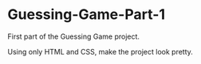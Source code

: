 # Guessing-Game-Part-1
First part of the Guessing Game project.

Using only HTML and CSS, make the project look pretty.
